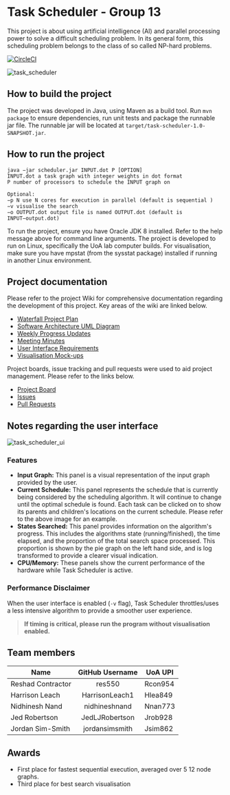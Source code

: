 # Task Scheduler - Group 13
This project is about using artificial intelligence (AI) and parallel processing power to solve a
difficult scheduling problem. In its general form, this scheduling problem belongs to the class of so called NP-hard problems.

[![CircleCI](https://circleci.com/gh/jordansimsmith/task-scheduler/tree/master.svg?style=svg&circle-token=c48171477558fe26614b73a159c316c8658e152b)](https://circleci.com/gh/jordansimsmith/task-scheduler/tree/master)

![task_scheduler](https://user-images.githubusercontent.com/18223858/63645326-a53b9500-c74f-11e9-9061-ce0cea30c0a9.png)

## How to build the project
The project was developed in Java, using Maven as a build tool. Run `mvn package` to ensure dependencies, run unit tests and package the runnable jar file. The runnable jar will be located at `target/task-scheduler-1.0-SNAPSHOT.jar`. 

## How to run the project
```
java −jar scheduler.jar INPUT.dot P [OPTION]
INPUT.dot a task graph with integer weights in dot format
P number of processors to schedule the INPUT graph on

Optional: 
−p N use N cores for execution in parallel (default is sequential )
−v visualise the search
−o OUTPUT.dot output file is named OUTPUT.dot (default is INPUT−output.dot)
```
To run the project, ensure you have Oracle JDK 8 installed. Refer to the help message above for command line arguments. The project is developed to run on Linux, specifically the UoA lab computer builds. For visualisation, make sure you have mpstat (from the sysstat package) installed if running in another Linux environment. 

## Project documentation
Please refer to the project Wiki for comprehensive documentation regarding the development of this project. Key areas of the wiki are linked below.
- [Waterfall Project Plan](https://github.com/jordansimsmith/task-scheduler/wiki/Project-Plan)
- [Software Architecture UML Diagram](https://github.com/jordansimsmith/task-scheduler/wiki/High-Level-Design-(HLD)-UML-Diagram)
- [Weekly Progress Updates](https://github.com/jordansimsmith/task-scheduler/wiki/Weekly-Progress-Updates)
- [Meeting Minutes](https://github.com/jordansimsmith/task-scheduler/wiki/Meeting-Agendas-and-Minutes)
- [User Interface Requirements](https://github.com/jordansimsmith/task-scheduler/wiki/Visualization-Requirements)
- [Visualisation Mock-ups](https://github.com/jordansimsmith/task-scheduler/wiki/Visualization-Mock-ups)

Project boards, issue tracking and pull requests were used to aid project management. Please refer to the links below.
- [Project Board](https://github.com/jordansimsmith/task-scheduler/projects/1)
- [Issues](https://github.com/jordansimsmith/task-scheduler/issues?utf8=%E2%9C%93&q=)
- [Pull Requests](https://github.com/jordansimsmith/task-scheduler/pulls?utf8=%E2%9C%93&q=)

## Notes regarding the user interface
![task_scheduler_ui](https://user-images.githubusercontent.com/18223858/63645426-40ce0500-c752-11e9-8037-2fe99f3f9286.png)
### Features
- **Input Graph:** This panel is a visual representation of the input graph provided by the user.
- **Current Schedule:** This panel represents the schedule that is currently being considered by the scheduling algorithm. It will continue to change until the optimal schedule is found. Each task can be clicked on to show its parents and children's locations on the current schedule. Please refer to the above image for an example.
- **States Searched:** This panel provides information on the algorithm's progress. This includes the algorithms state (running/finished), the time elapsed, and the proportion of the total search space processed. This proportion is shown by the pie graph on the left hand side, and is log transformed to provide a clearer visual indication.
- **CPU/Memory:** These panels show the current performance of the hardware while Task Scheduler is active.

### Performance Disclaimer
When the user interface is enabled (`-v` flag), Task Scheduler throttles/uses a less intensive algorithm to provide a smoother user experience. 
> **If timing is critical, please run the program without visualisation enabled.**

## Team members
| Name               | GitHub Username | UoA UPI |
|--------------------|:---------------:|---------|
| Reshad Contractor  | res550          | Rcon954 |
| Harrison Leach     | HarrisonLeach1  | Hlea849 |
| Nidhinesh Nand     | nidhineshnand   | Nnan773 |
| Jed Robertson      | JedLJRobertson  | Jrob928 |
| Jordan Sim-Smith   | jordansimsmith  | Jsim862 |

## Awards
- First place for fastest sequential execution, averaged over 5 12 node graphs.
- Third place for best search visualisation
